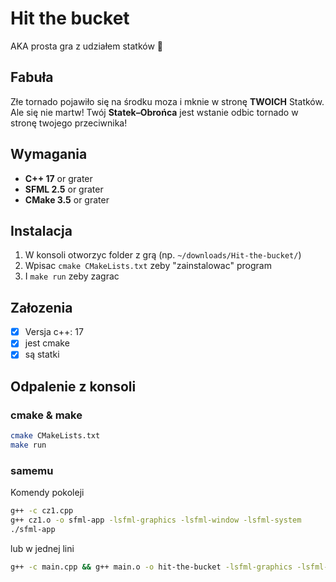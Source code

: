 # Hit the bucket

AKA prosta gra z udziałem statków 🚤

## Fabuła

Złe tornado pojawiło się na środku moza i mknie w stronę **TWOICH** Statków. Ale się nie martw! Twój **Statek–Obrońca** jest wstanie odbic tornado w stronę twojego przeciwnika!

## Wymagania

- **C++ 17** or grater
- **SFML 2.5** or grater
- **CMake 3.5** or grater

## Instalacja

1. W konsoli otworzyc folder z grą (np. `~/downloads/Hit-the-bucket/`)
2. Wpisac `cmake CMakeLists.txt` zeby "zainstalowac" program
3. I `make run` zeby zagrac

## Załozenia

- [x] Versja c++: 17
- [x] jest cmake
- [x] są statki

## Odpalenie z konsoli

### cmake & make

```bash
cmake CMakeLists.txt
make run
```

### samemu

Komendy pokoleji
~~~bash
g++ -c cz1.cpp
g++ cz1.o -o sfml-app -lsfml-graphics -lsfml-window -lsfml-system
./sfml-app
~~~

lub w jednej lini
~~~bash
g++ -c main.cpp && g++ main.o -o hit-the-bucket -lsfml-graphics -lsfml-window -lsfml-system && ./hit-the-bucket
~~~

